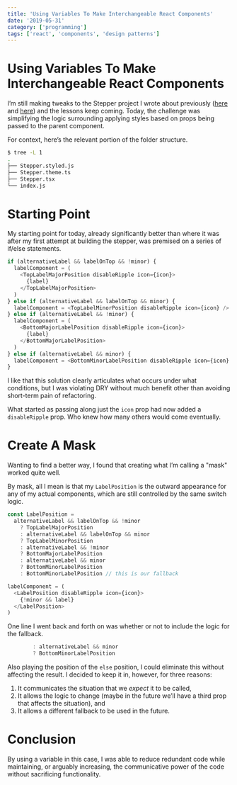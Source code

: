 ```yaml
---
title: 'Using Variables To Make Interchangeable React Components'
date: '2019-05-31'
category: ['programming']
tags: ['react', 'components', 'design patterns']
---
```


# Using Variables To Make Interchangeable React Components

I’m still making tweaks to the Stepper project I wrote about previously ([here](https://www.stephencharlesweiss.com/2019-05-26/local-git-stale-branch-cleanup/) and [here](https://www.stephencharlesweiss.com/2019-05-07/z-index-geometry-not-magic/)) and the lessons keep coming. Today, the challenge was simplifying the logic surrounding applying styles based on props being passed to the parent component.

For context, here’s the relevant portion of the folder structure.

```bash
$ tree -L 1
.
├── Stepper.styled.js
├── Stepper.theme.ts
├── Stepper.tsx
└── index.js
```

# Starting Point

My starting point for today, already significantly better than where it was after my first attempt at building the stepper, was premised on a series of if/else statements.

```javascript
if (alternativeLabel && labelOnTop && !minor) {
  labelComponent = (
    <TopLabelMajorPosition disableRipple icon={icon}>
      {label}
    </TopLabelMajorPosition>
  )
} else if (alternativeLabel && labelOnTop && minor) {
  labelComponent = <TopLabelMinorPosition disableRipple icon={icon} />
} else if (alternativeLabel && !minor) {
  labelComponent = (
    <BottomMajorLabelPosition disableRipple icon={icon}>
      {label}
    </BottomMajorLabelPosition>
  )
} else if (alternativeLabel && minor) {
  labelComponent = <BottomMinorLabelPosition disableRipple icon={icon} />
}
```

I like that this solution clearly articulates what occurs under what conditions, but I was violating DRY without much benefit other than avoiding short-term pain of refactoring.

What started as passing along just the `icon` prop had now added a `disableRipple` prop. Who knew how many others would come eventually.

# Create A Mask

Wanting to find a better way, I found that creating what I’m calling a "mask" worked quite well.

By mask, all I mean is that my `LabelPosition` is the outward appearance for any of my actual components, which are still controlled by the same switch logic.

```javascript
const LabelPosition =
  alternativeLabel && labelOnTop && !minor
    ? TopLabelMajorPosition
    : alternativeLabel && labelOnTop && minor
    ? TopLabelMinorPosition
    : alternativeLabel && !minor
    ? BottomMajorLabelPosition
    : alternativeLabel && minor
    ? BottomMinorLabelPosition
    : BottomMinorLabelPosition // this is our fallback

labelComponent = (
  <LabelPosition disableRipple icon={icon}>
    {!minor && label}
  </LabelPosition>
)
```

One line I went back and forth on was whether or not to include the logic for the fallback.

```javascript
        : alternativeLabel && minor
        ? BottomMinorLabelPosition
```

Also playing the position of the `else` position, I could eliminate this without affecting the result. I decided to keep it in, however, for three reasons:

1. It communicates the situation that we _expect_ it to be called,
2. It allows the logic to change (maybe in the future we’ll have a third prop that affects the situation), and
3. It allows a different fallback to be used in the future.

# Conclusion

By using a variable in this case, I was able to reduce redundant code while maintaining, or arguably increasing, the communicative power of the code without sacrificing functionality.
